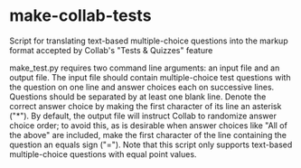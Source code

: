# make-collab-tests
Script for translating text-based multiple-choice questions into the markup format accepted by Collab's "Tests &amp; Quizzes" feature

make_test.py requires two command line arguments: an input file and an output file. The input file should contain multiple-choice test questions with the question on one line and answer choices each on successive lines. Questions should be separated by at least one blank line. Denote the correct answer choice by making the first character of its line an asterisk ("\*"). By default, the output file will instruct Collab to randomize answer choice order; to avoid this, as is desirable when answer choices like "All of the above" are included, make the first character of the line containing the question an equals sign ("="). Note that this script only supports text-based multiple-choice questions with equal point values.
